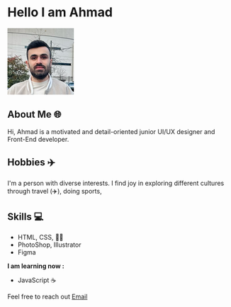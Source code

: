 # Hello I am Ahmad

![Ahmad](./img/ahmad_profile.jpg)

## About Me 🌐

Hi, Ahmad is a motivated and detail-oriented junior UI/UX designer and Front-End
developer.

## Hobbies ✈️

I'm a person with diverse interests. I find joy in exploring different cultures
through travel (✈️), doing sports,

## Skills 💻

- HTML, CSS, 🚀🌐
- PhotoShop, Illustrator
- Figma

**I am learning now :**

- JavaScript ☕️

Feel free to reach out [Email](ahmad.issaa.999@gmail.com)
